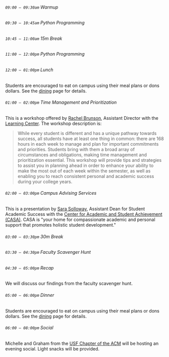 ###### `09:00 – 09:30am` Warmup

###### `09:30 – 10:45am` Python Programming

###### `10:45 – 11:00am` *15m Break*

###### `11:00 – 12:00pm` Python Programming

###### `12:00 – 01:00pm` *Lunch*

Students are encouraged to eat on campus using their meal plans or dons dollars. See the [dining](dining.html) page for details.

###### `01:00 – 02:00pm` Time Management and Prioritization

This is a workshop offered by [Rachel Brunson](https://myusf.usfca.edu/lwsc/staff), Assistant Director with the [Learning Center](https://myusf.usfca.edu/learning-center). The workshop description is:

> While every student is different and has a unique pathway towards success, all students have at least one thing in common: there are 168 hours in each week to manage and plan for important commitments and priorities. Students bring with them a broad array of circumstances and obligations, making time management and prioritization essential. This workshop will provide tips and strategies to assist you in planning ahead in order to enhance your ability to make the most out of each week within the semester, as well as enabling you to reach consistent personal and academic success during your college years.

###### `02:00 – 03:00pm` Campus Advising Services

This is a presentation by [Sara Solloway](https://myusf.usfca.edu/casa/profiles/solloway), Assistant Dean for Student Academic Success with the [Center for Academic and Student Achievement (CASA)](https://myusf.usfca.edu/casa). CASA is "your home for compassionate academic and personal support that promotes holistic student development."

###### `03:00 – 03:30pm` *30m Break*

###### `03:30 – 04:30pm` Faculty Scavenger Hunt

###### `04:30 – 05:00pm` Recap

We will discuss our findings from the faculty scavenger hunt.

###### `05:00 – 06:00pm` *Dinner*

Students are encouraged to eat on campus using their meal plans or dons dollars. See the [dining](dining.html) page for details.

###### `06:00 – 08:00pm` *Social*

Michelle and Graham from the [USF Chapter of the ACM](https://usfcaacm.github.io/) will be hosting an evening social. Light snacks will be provided.
